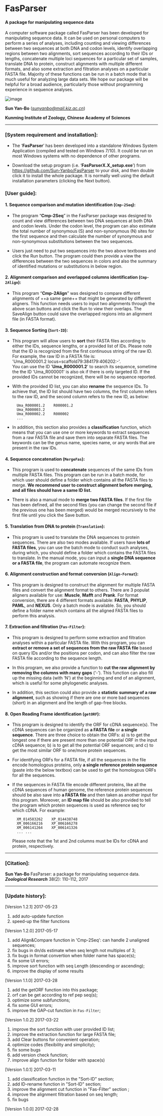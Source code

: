 # FasParser
#### A package for manipulating sequence data ####

A computer software package called FasParser has been developed for manipulating sequence data. It can be used on personal computers to perform a series of analyses, including counting and viewing differences between two sequences at both DNA and codon levels, identify overlapping regions between two alignments, sort sequences according to their IDs or lengths, concatenate multiple loci sequences for a particular set of samples, translate DNA to protein, construct alignments with multiple different formats, and also some extraction and filtration analyses on a particular FASTA file. Majority of these functions can be run in a batch mode that is much useful for analyzing large data sets. We hope our package will be helpful for a broad audience, particularly those without programming experience in sequence analyses. 

![image](https://github.com/Sun-Yanbo/FasParser/blob/master/Homepage.jpg)

**Sun Yan-Bo** (*sunyanbo@mail.kiz.ac.cn*)

**Kunming Institute of Zoology, Chinese Academy of Sciences**

----------

### [System requirement and installation]: ###

- The ‘**FasParser**’ has been developed into a standalone Windows System Application (compiled and tested on Windows 7/10). It could be run on most Windows systems with no dependence of other programs.

- Download the setup program (i.e. ‘**FasParserX.X_setup.exe**’) from https://github.com/Sun-Yanbo/FasParser to your disk, and then double click it to install the whole package. It is normally well using the default installation parameters (clicking the Next button).

### [User guide]: ###

#### 1. Sequence comparison and mutation identification (`Cmp-2Seq`): ####

- The program “**Cmp-2Seq**” in the FasParser package was designed to count and view differences between two DNA sequences at both DNA and codon levels. Under the codon level, the program can also estimate the total number of synonymous (S) and non-synonymous (N) sites for the first sequence and then calculate the number of synonymous and non-synonymous substitutions between the two sequences. 

- Users just need to put two sequences into the two above textboxes and click the Run button. The program could then provide a view the differences between the two sequences in colors and also the summary of identified mutations or substitutions in below region.


#### 2. Alignment comparison and overlapped columns identification (`Cmp-2Align`):  ####

- This program “**Cmp-2Align**” was designed to compare different alignments of ++a same gene++ that might be generated by different aligners. This function needs users to input two alignments through the above scan buttons and click the Run to view their overlaps. The SaveAlign button could save the overlapped regions into an alignment file (in FASTA format).


#### 3. Sequence Sorting (`Sort-ID`):  ####

- This program will allow users to **sort** their FASTA files according to either the IDs, sequence lengths, or a provided list of IDs. Please note that the ID is recognized from the first continuous string of the raw ID. For example, the raw ID in a FASTA file is: 
<br>'Uma\_R000001.2 locus=scaffold79:384179:406202:-'. 
<br>You can use the ID '**Uma\_R000001.2**' to search its sequence, sometime the the ID 'Uma\_R000001' is also ok if there is only targeted ID. If the provided IDs cannot be recognized, there will be no sequence reported.

- With the provided ID list, you can also **rename** the sequence IDs. To achieve that, the ID list should have two columns, the first column refers to the raw ID, and the second column refers to the new ID, as below:

		Uma_R000001.2    R000001.2
		Uma_R000003.2
		Uma_R000002.2    R000002
		...

- In addition, this section also provides a **classification** function, which means that you can use one or more keywords to extract sequences from a raw FASTA file and save them into separate FASTA files. The keywords can be the genus name, species name, or any words that are present in the raw IDs.


#### 4. Sequence concatenation (`MergeFas`): ####

- This program is used to **concatenate** sequences of the same IDs from multiple FASTA files. This program can be run in a batch mode, for which user should define a folder which contains all the FASTA files to merge. **We recommend user to construct alignment before merging, and all files should have a same ID list.**

- There is also a manual mode to **merge two FASTA files**. If the first file has been defined, all the second files (you can change the second file if the previous one has been merged) would be merged recursively to the first file until you click the Save button.


#### 5. Translation from DNA to protein (`Translation`): ####

- This program is used to translate the DNA sequences to protein sequences. There are also two modes available. If users have **lots of FASTA files**, you can use the batch mode to conduct such analyses, during which, you should define a folder which contains the FASTA files to translate. In the manual mode, you can input a **single DNA sequence or a FASTA file**, the program can automate recognize them.


#### 6. Alignment construction and format conversion (`Align-Format`):

- This program is designed to construct the alignment for multiple FASTA files and convert the alignment format to others. There are 3 populat aligners available for use: **Muscle**, **Mafft** and **Prank**. For format conversion, there are 4 different formats available: **FASTA**, **PHYLIP**, **PAML**, and **NEXUS**. Only a batch mode is available. So, you should define a folder name which contains all the aligned FASTA files to perform this analysis.


#### 7. Extraction and filtration (`Fas-Filter`): ####

- This program is designed to perform some extraction and filtration analyses within a particular FASTA file. With this program, you can **extract or remove a set of sequences from the raw FASTA file** based on query IDs and/or the positions per codon, and can also filter the raw FASTA file according to the sequence length.

- In this program, we also provide a function to **cut the raw alignment by removing the columns with many gaps** (‘-’). This function can also fill up the missing data (with ‘N’) at the beginning and end of an alignment, which is useful for some phylogenetic analyses. 

- In addition, this section could also provide a **statistic summary of a raw alignment**, such as showing if there are one or more bad sequences (short) in an alignment and the length of gap-free blocks.

#### 8. Open Reading Frame identification (`getORF`): ####

- This program is designed to identify the ORF for cDNA sequence(s). The cDNA sequences can be organized as **a FASTA file** or **a single sequence**. There are three choice to obtain the ORFs: a) is to get the longest one if there are present more than one potential ORF in the input cDNA sequence; b) is to get all the potential ORF sequences; and c) to get the most similar ORF to one/more protein sequences.

- For identifying ORFs for a FASTA file, if all the sequences in the file encode homologous proteins, only **a single reference protein sequence** (paste into the below textbox) can be used to get the homologous ORFs for all the sequences. 

- If the sequences in FASTA file encode different proteins, like all the cDNA sequences of human genome, the reference protein sequences should be also save into **a FASTA file** and then taken as another input for this program. Moreover, an **ID map file** should be also provided to tell the program which protein sequences is used as reference seq for which cDNA. For example: 

		XM_014583262	XP_014438748
		XM_006166216	XP_006166278
		XM_006141264	XP_006141326
		...	...

	Please note that the 1st and 2nd columns must be IDs for cDNA and protein, respectively.


----------

### [Citation]: ###

**Sun Yan-Bo** FasParser: a package for manipulating sequence data. ***Zoological Research*** 38(2): 110-112, 2017

----------

### [Update history]: ###

[Version 1.2.1] 2017-05-23
1. add auto-update function
2. speed-up the filter functions

[Version 1.2.0] 2017-05-17
1. add Align&Compare function in 'Cmp-2Seq': can handle 2 unaligned sequences;
2. fix bugs in dn/ds estimate when seq length not multiples of 3;
3. fix bugs in format convertion when folder name has space(s);
4. fix some UI errors;
5. improve sort function with seq Length (descending or ascending);
6. improve the display of some results

[Version 1.1.0] 2017-03-28

1. add the getORF function into this package;
1. orf can be get according to ref pep seq(s);
1. optimize some subfunctions;
1. fix some GUI errors;
1. improve the GAP-cut function in `Fas-Filter`;

[Version 1.0.2] 2017-03-22

1. improve the sort function with user provided ID list;
1. improve the extraction function for large FASTA file;
1. add Clear buttons for convenient operation;
1. optimize codes (flexibility and simplicity);
1. fix some bugs
1. add version check function;
1. improve align function for folder with space(s)

[Version 1.0.1] 2017-03-11

1. add classification function in the "Sort-ID" section;
1. add ID-rename function in "Sort-ID" section;
1. improve the alignment cut function in "Fas-Filter" section ;
1. improve the alignment filtration based on seq length;
1. fix bugs
    
[Version 1.0.0] 2017-02-28

